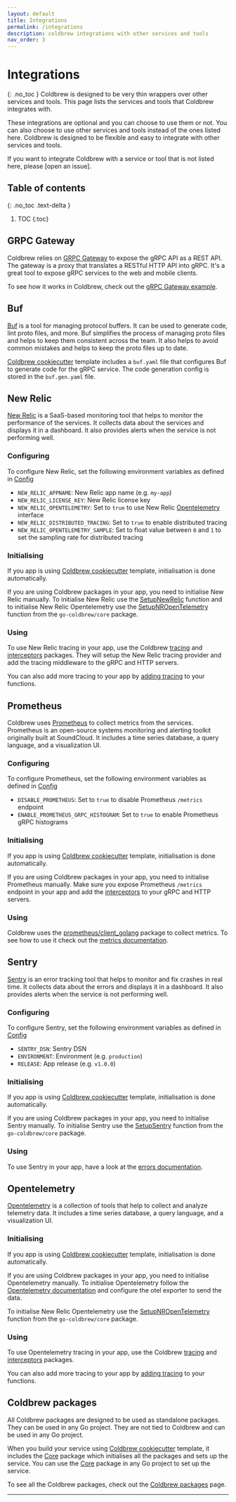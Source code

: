 ```yaml
---
layout: default
title: Integrations
permalink: /integrations
description: coldbrew integrations with other services and tools
nav_order: 3
---
```

# Integrations
{: .no_toc }
Coldbrew is designed to be very thin wrappers over other services and tools. This page lists the services and tools that Coldbrew integrates with.

These integrations are optional and you can choose to use them or not. You can also choose to use other services and tools instead of the ones listed here. Coldbrew is designed to be flexible and easy to integrate with other services and tools.

If you want to integrate Coldbrew with a service or tool that is not listed here, please [open an issue].

## Table of contents
{: .no_toc .text-delta }

1. TOC
{:toc}

## GRPC Gateway

Coldbrew relies on [GRPC Gateway] to expose the gRPC API as a REST API. The gateway is a proxy that translates a RESTful HTTP API into gRPC. It's a great tool to expose gRPC services to the web and mobile clients.

To see how it works in Coldbrew, check out the [gRPC Gateway example].

## Buf

[Buf] is a tool for managing protocol buffers. It can be used to generate code, lint proto files, and more. Buf simplifies the process of managing proto files and helps to keep them consistent across the team. It also helps to avoid common mistakes and helps to keep the proto files up to date.

[Coldbrew cookiecutter] template includes a `buf.yaml` file that configures Buf to generate code for the gRPC service. The code generation config is stored in the `buf.gen.yaml` file.

## New Relic

[New Relic] is a SaaS-based monitoring tool that helps to monitor the performance of the services. It collects data about the services and displays it in a dashboard. It also provides alerts when the service is not performing well.

### Configuring

To configure New Relic, set the following environment variables as defined in [Config]
- `NEW_RELIC_APPNAME`: New Relic app name (e.g. `my-app`)
- `NEW_RELIC_LICENSE_KEY`: New Relic license key
- `NEW_RELIC_OPENTELEMETRY`: Set to `true` to use New Relic [Opentelemetry] interface
- `NEW_RELIC_DISTRIBUTED_TRACING`: Set to `true` to enable distributed tracing
- `NEW_RELIC_OPENTELEMETRY_SAMPLE`: Set to float value between `0` and `1` to set the sampling rate for distributed tracing

### Initialising

If you app is using [Coldbrew cookiecutter] template, initialisation is done automatically.

If you are using Coldbrew packages in your app, you need to initialise New Relic manually. To initialise New Relic use the [SetupNewRelic] function and to initialise New Relic Opentelemetry use the [SetupNROpenTelemetry] function from the `go-coldbrew/core` package.

### Using

To use New Relic tracing in your app, use the Coldbrew [tracing] and [interceptors] packages. They will setup the New Relic tracing provider and add the tracing middleware to the gRPC and HTTP servers.

You can also add more tracing to your app by [adding tracing] to your functions.

## Prometheus

Coldbrew uses [Prometheus] to collect metrics from the services. Prometheus is an open-source systems monitoring and alerting toolkit originally built at SoundCloud. It includes a time series database, a query language, and a visualization UI.

### Configuring

To configure Prometheus, set the following environment variables as defined in [Config]
- `DISABLE_PROMETHEUS`: Set to `true` to disable Prometheus `/metrics` endpoint
- `ENABLE_PROMETHEUS_GRPC_HISTOGRAM`: Set to `true` to enable Prometheus gRPC histograms

### Initialising

If you app is using [Coldbrew cookiecutter] template, initialisation is done automatically.

If you are using Coldbrew packages in your app, you need to initialise Prometheus manually. Make sure you expose Prometheus `/metrics` endpoint in your app and add the [interceptors] to your gRPC and HTTP servers.

### Using

Coldbrew uses the [prometheus/client_golang] package to collect metrics. To see how to use it check out the [metrics documentation].


## Sentry

[Sentry] is an error tracking tool that helps to monitor and fix crashes in real time. It collects data about the errors and displays it in a dashboard. It also provides alerts when the service is not performing well.

### Configuring

To configure Sentry, set the following environment variables as defined in [Config]
- `SENTRY_DSN`: Sentry DSN
- `ENVIRONMENT`: Environment (e.g. `production`)
- `RELEASE`: App release (e.g. `v1.0.0`)

### Initialising

If you app is using [Coldbrew cookiecutter] template, initialisation is done automatically.

If you are using Coldbrew packages in your app, you need to initialise Sentry manually. To initialise Sentry use the [SetupSentry] function from the `go-coldbrew/core` package.

### Using

To use Sentry in your app, have a look at the [errors documentation].

## Opentelemetry

[Opentelemetry] is a collection of tools that help to collect and analyze telemetry data. It includes a time series database, a query language, and a visualization UI.

### Initialising

If you app is using [Coldbrew cookiecutter] template, initialisation is done automatically.

If you are using Coldbrew packages in your app, you need to initialise Opentelemetry manually. To initialise Opentelemetry follow the [Opentelemetry documentation] and configure the otel exporter to send the data.

To initialise New Relic Opentelemetry use the [SetupNROpenTelemetry] function from the `go-coldbrew/core` package.

### Using

To use Opentelemetry tracing in your app, use the Coldbrew [tracing] and [interceptors] packages.

You can also add more tracing to your app by [adding tracing] to your functions.

## Coldbrew packages

All Coldbrew packages are designed to be used as standalone packages. They can be used in any Go project. They are not tied to Coldbrew and can be used in any Go project.

When you build your service using [Coldbrew cookiecutter] template, it includes the [Core] package which initialises all the packages and sets up the service. You can use the [Core] package in any Go project to set up the service.

To see all the Coldbrew packages, check out the [Coldbrew packages] page.

---
[GRPC Gateway]: https://grpc-ecosystem.github.io/grpc-gateway/
[gRPC Gateway example]: /patterns/APIs/#adding-a-new-api-to-your-service
[Buf]: https://buf.build/
[Coldbrew cookiecutter]: /getting-started#using-the-coldbrew-cookiecutter-template
[Prometheus]: https://prometheus.io/
[metrics documentation]: /patterns/Metrics/
[New Relic]: https://newrelic.com/
[Sentry]: https://sentry.io/welcome/
[Opentelemetry]: https://opentelemetry.io/
[Jaeger]: https://www.jaegertracing.io/
[Hystrix-Go]: https://pkg.go.dev/github.com/afex/hystrix-go/hystrix
[Go-grpc-middleware]: https://github.com/grpc-ecosystem/go-grpc-middleware
[Core]: https://github.com/go-coldbrew/core/tree/main#readme
[Coldbrew packages]: /packages
[Config]: https://pkg.go.dev/github.com/go-coldbrew/core/config#Config
[adding tracing]: /patterns/Tracing/#adding-tracing-to-your-functions
[SetupNewRelic]: https://pkg.go.dev/github.com/go-coldbrew/core#SetupNewRelic
[SetupNROpenTelemetry]: https://pkg.go.dev/github.com/go-coldbrew/core#SetupNROpenTelemetry
[interceptors]: https://pkg.go.dev/github.com/go-coldbrew/interceptors
[tracing]: https://pkg.go.dev/github.com/go-coldbrew/tracing
[prometheus/client_golang]: https://github.com/prometheus/client_golang
[SetupSentry]: https://pkg.go.dev/github.com/go-coldbrew/core#SetupSentry
[Opentelemetry documentation]: https://opentelemetry.io/docs/go/getting-started/
[errors documentation]: /patterns/errors#coldbrew-notifier-package
